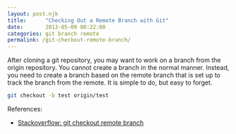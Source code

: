 ```yaml
---
layout: post.njk
title:      "Checking Out a Remote Branch with Git"
date:       2013-05-09 08:22:00
categories: git branch remote
permalink: /git-checkout-remote-branch/
---
```


After cloning a git repository, you may want to work on a branch from the origin repository. You cannot create a branch in the normal manner. Instead, you need to create a branch based on the remote branch that is set up to track the branch from the remote. It is simple to do, but easy to forget.

```bash
git checkout -b test origin/test
```

References:

* [Stackoverflow: git checkout remote branch](http://stackoverflow.com/questions/1783405/git-checkout-remote-branch)
